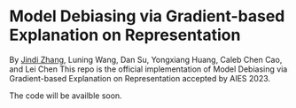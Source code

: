 # Model Debiasing via Gradient-based Explanation on Representation
By [Jindi Zhang](https://dexterjz.github.io/), Luning Wang, Dan Su, Yongxiang Huang, Caleb Chen Cao, and Lei Chen
This repo is the official implementation of Model Debiasing via Gradient-based Explanation on Representation accepted by AIES 2023.

The code will be availble soon.
